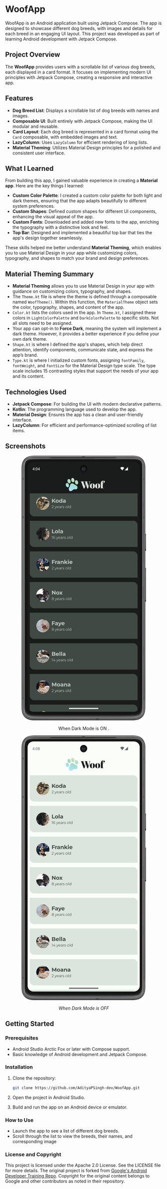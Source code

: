 # WoofApp

WoofApp is an Android application built using Jetpack Compose. The app is designed to showcase different dog breeds, with images and details for each breed in an engaging UI layout. This project was developed as part of learning Android development with Jetpack Compose.

## Project Overview

The **WoofApp** provides users with a scrollable list of various dog breeds, each displayed in a card format. It focuses on implementing modern UI principles with Jetpack Compose, creating a responsive and interactive app.

## Features

- **Dog Breed List**: Displays a scrollable list of dog breeds with names and images.
- **Composable UI**: Built entirely with Jetpack Compose, making the UI modular and reusable.
- **Card Layout**: Each dog breed is represented in a card format using the `Card` composable, with embedded images and text.
- **LazyColumn**: Uses `LazyColumn` for efficient rendering of long lists.
- **Material Theming**: Utilizes Material Design principles for a polished and consistent user interface.

## What I Learned

From building this app, I gained valuable experience in creating a **Material app**. Here are the key things I learned:

- **Custom Color Palette**: I created a custom color palette for both light and dark themes, ensuring that the app adapts beautifully to different system preferences.
- **Custom Shapes**: Defined custom shapes for different UI components, enhancing the visual appeal of the app.
- **Custom Fonts**: Downloaded and added new fonts to the app, enriching the typography with a distinctive look and feel.
- **Top Bar**: Designed and implemented a beautiful top bar that ties the app's design together seamlessly.

These skills helped me better understand **Material Theming**, which enables you to use Material Design in your app while customizing colors, typography, and shapes to match your brand and design preferences.

## Material Theming Summary

- **Material Theming** allows you to use Material Design in your app with guidance on customizing colors, typography, and shapes.
- The `Theme.kt` file is where the theme is defined through a composable named `WoofTheme()`. Within this function, the `MaterialTheme` object sets the color, typography, shapes, and content of the app.
- `Color.kt` lists the colors used in the app. In `Theme.kt`, I assigned these colors in `LightColorPalette` and `DarkColorPalette` to specific slots. Not all slots need to be assigned.
- Your app can opt-in to **Force Dark**, meaning the system will implement a dark theme. However, it provides a better experience if you define your own dark theme.
- `Shape.kt` is where I defined the app's shapes, which help direct attention, identify components, communicate state, and express the app’s brand.
- `Type.kt` is where I initialized custom fonts, assigning `fontFamily`, `fontWeight`, and `fontSize` for the Material Design type scale. The type scale includes 15 contrasting styles that support the needs of your app and its content.

## Technologies Used

- **Jetpack Compose**: For building the UI with modern declarative patterns.
- **Kotlin**: The programming language used to develop the app.
- **Material Design**: Ensures the app has a clean and user-friendly interface.
- **LazyColumn**: For efficient and performance-optimized scrolling of list items.

## Screenshots
<div align="center">

<!-- Dark Mode -->
<img src="images/DarkTheme.png" alt="Dark Mode ON" style="width:400px; height:auto;" />
<p style="text-align:center;"> When Dark Mode is ON . </em></p>

<!-- Light Mode -->
<img src="images/lightTheme.png" alt="Add items" style="width:400px; height:auto;" />
<p style="text-align:center;"><em>When Dark Mode is OFF</em></p>



</div>


## Getting Started

### Prerequisites

- Android Studio Arctic Fox or later with Compose support.
- Basic knowledge of Android development and Jetpack Compose.

### Installation

1. Clone the repository:

   ```bash
   git clone https://github.com/AdityaPSingh-dev/WoofApp.git
   
2. Open the project in Android Studio.

3. Build and run the app on an Android device or emulator.

### How to Use
- Launch the app to see a list of different dog breeds.
- Scroll through the list to view the breeds, their names, and corresponding image
### License and Copyright
This project is licensed under the Apache 2.0 License. See the LICENSE file for more details.
The original project is forked from [Google's Android Developer Training Repo](https://github.com/google-developer-training/basic-android-kotlin-compose-training-woof/tree/starter?tab=License-1-ov-file). Copyright for the original content belongs to Google and other contributors as noted in their repository.

